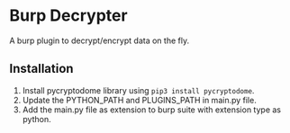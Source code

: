 # Burp Decrypter

A burp plugin to decrypt/encrypt data on the fly.

## Installation

1. Install pycryptodome library using ``pip3 install pycryptodome``.
2. Update the PYTHON_PATH and PLUGINS_PATH in main.py file.
3. Add the main.py file as extension to burp suite with extension type as python.
